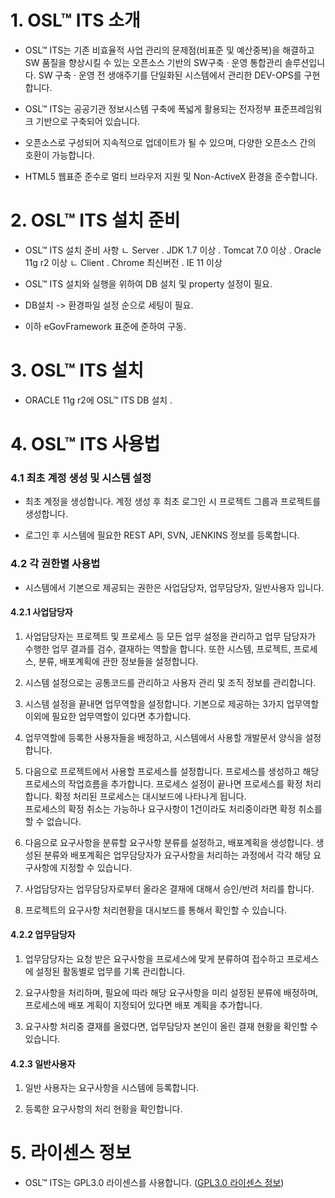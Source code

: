 # 1. OSL™ ITS 소개

- OSL™ ITS는 기존 비효율적 사업 관리의 문제점(비표준 및 예산중복)을 해결하고 SW 품질을 향상시킬 수 있는 오픈소스 기반의 
SW구축 · 운영 통합관리 솔루션입니다. SW 구축 · 운영 전 생애주기를 단일화된 시스템에서 관리한 DEV-OPS를 구현합니다.


- OSL™ ITS는 공공기관 정보시스템 구축에 폭넓게 활용되는 전자정부 표준프레임워크 기반으로 구축되어 있습니다.


- 오픈소스로 구성되어 지속적으로 업데이트가 될 수 있으며, 다양한 오픈소스 간의 호환이 가능합니다.


- HTML5 웹표준 준수로 멀티 브라우저 지원 및 Non-ActiveX 환경을 준수합니다.

# 2. OSL™ ITS 설치 준비

- OSL™ ITS 설치 준비 사항
 ㄴ Server
  . JDK 1.7 이상
  . Tomcat 7.0 이상
  . Oracle 11g r2 이상
 ㄴ Client 
  . Chrome 최신버전
  . IE 11 이상

 - OSL™ ITS 설치와 실행을 위하여 DB 설치 및 property 설정이 필요.
 
 - DB설치 -> 환경파일 설정 순으로 세팅이 필요.
 
 - 이하 eGovFramework 표준에 준하여 구동.
 
# 3. OSL™ ITS 설치

 - ORACLE 11g r2에 OSL™ ITS DB 설치
  . 
 

# 4. OSL™ ITS 사용법


### 4.1 최초 계정 생성 및 시스템 설정

- 최초 계정을 생성합니다. 계정 생성 후 최초 로그인 시 프로젝트 그룹과 프로젝트를 생성합니다.


- 로그인 후 시스템에 필요한 REST API, SVN, JENKINS 정보를 등록합니다.


### 4.2 각 권한별 사용법


- 시스템에서 기본으로 제공되는 권한은 사업담당자, 업무담당자, 일반사용자 입니다.


#### 4.2.1 사업담당자


1. 사업담당자는 프로젝트 및 프로세스 등 모든 업무 설정을 관리하고 업무 담당자가 수행한 업무 결과를 검수, 결재하는 역할을 합니다.
   또한 시스템, 프로젝트, 프로세스, 분류, 배포계획에 관한 정보들을 설정합니다.
   
   
2. 시스템 설정으로는 공통코드를 관리하고 사용자 관리 및 조직 정보를 관리합니다.


3. 시스템 설정을 끝내면 업무역할을 설정합니다. 기본으로 제공하는 3가지 업무역할 이외에 필요한 업무역할이 있다면 추가합니다.


4. 업무역할에 등록한 사용자들을 배정하고, 시스템에서 사용할 개발문서 양식을 설정합니다.


5. 다음으로 프로젝트에서 사용할 프로세스를 설정합니다. 프로세스를 생성하고 해당 프로세스의 작업흐름을 추가합니다. 프로세스 설정이 끝나면 프로세스를
   확정 처리합니다. 확정 처리된 프로세스는 대시보드에 나타나게 됩니다.  
   프로세스의 확정 취소는 가능하나 요구사항이 1건이라도 처리중이라면 확정 취소를 할 수 없습니다.
   

6. 다음으로 요구사항을 분류할 요구사항 분류를 설정하고, 배포계획을 생성합니다. 생성된 분류와 배포계획은 업무담당자가 요구사항을 처리하는 과정에서
   각각 해당 요구사항에 지정할 수 있습니다.


7. 사업담당자는 업무담당자로부터 올라온 결재에 대해서 승인/반려 처리를 합니다.


8. 프로젝트의 요구사항 처리현황을 대시보드를 통해서 확인할 수 있습니다.

   
#### 4.2.2 업무담당자   


1. 업무담당자는 요청 받은 요구사항을 프로세스에 맞게 분류하여 접수하고 프로세스에 설정된 활동별로 업무를 기록 관리합니다.


2. 요구사항을 처리하며, 필요에 따라 해당 요구사항을 미리 설정된 분류에 배정하며, 프로세스에 배포 계획이 지정되어 있다면 배포 계획을 추가합니다.


3. 요구사항 처리중 결재를 올렸다면, 업무담당자 본인이 올린 결재 현황을 확인할 수 있습니다.


#### 4.2.3 일반사용자


1. 일반 사용자는 요구사항을 시스템에 등록합니다.


2. 등록한 요구사항의 처리 현황을 확인합니다.



# 5. 라이센스 정보


- OSL™ ITS는 GPL3.0 라이센스를 사용합니다. ([GPL3.0 라이센스 정보](https://www.olis.or.kr/license/Detailselect.do?lId=1072))
